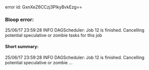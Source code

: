 error id: GxnXeZ6CCzj3PIkyBvkEzg==
### Bloop error:

25/06/17 23:59:28 INFO DAGScheduler: Job 12 is finished. Cancelling potential speculative or zombie tasks for this job
#### Short summary: 

25/06/17 23:59:28 INFO DAGScheduler: Job 12 is finished. Cancelling potential speculative or zombie ...
